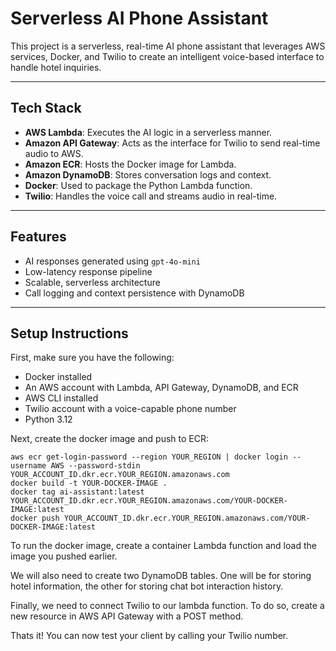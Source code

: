 # Serverless AI Phone Assistant

This project is a serverless, real-time AI phone assistant that leverages AWS services, Docker, and Twilio to create an intelligent voice-based interface to handle hotel inquiries.

---

## Tech Stack

- **AWS Lambda**: Executes the AI logic in a serverless manner.
- **Amazon API Gateway**: Acts as the interface for Twilio to send real-time audio to AWS.
- **Amazon ECR**: Hosts the Docker image for Lambda.
- **Amazon DynamoDB**: Stores conversation logs and context.
- **Docker**: Used to package the Python Lambda function.
- **Twilio**: Handles the voice call and streams audio in real-time.

---

## Features

- AI responses generated using `gpt-4o-mini`
- Low-latency response pipeline
- Scalable, serverless architecture
- Call logging and context persistence with DynamoDB

---

## Setup Instructions

First, make sure you have the following:

- Docker installed
- An AWS account with Lambda, API Gateway, DynamoDB, and ECR
- AWS CLI installed
- Twilio account with a voice-capable phone number
- Python 3.12

Next, create the docker image and push to ECR:

```
aws ecr get-login-password --region YOUR_REGION | docker login --username AWS --password-stdin YOUR_ACCOUNT_ID.dkr.ecr.YOUR_REGION.amazonaws.com
docker build -t YOUR-DOCKER-IMAGE .
docker tag ai-assistant:latest YOUR_ACCOUNT_ID.dkr.ecr.YOUR_REGION.amazonaws.com/YOUR-DOCKER-IMAGE:latest
docker push YOUR_ACCOUNT_ID.dkr.ecr.YOUR_REGION.amazonaws.com/YOUR-DOCKER-IMAGE:latest
```
To run the docker image, create a container Lambda function and load the image you pushed earlier. 

We will also need to create two DynamoDB tables. One will be for storing hotel information, the other for storing chat bot interaction history. 

Finally, we need to connect Twilio to our lambda function. To do so, create a new resource in AWS API Gateway with a POST method.

Thats it! You can now test your client by calling your Twilio number. 
